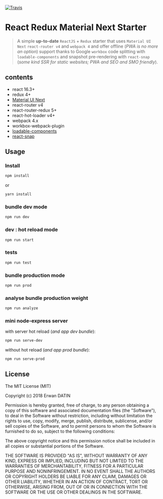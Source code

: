 [![Travis](https://img.shields.io/travis/rust-lang/rust.svg)](https://github.com/MacKentoch/react-redux-material-next-starter.git)

# React Redux Material Next Starter

> A simple **up-to-date** `ReactJS` + `Redux` starter that uses `Material UI Next` `react-router v4` and `webpack 4` and offer offline (*PWA is no more an option*) support thanks to Google `workbox` code splitting with `loadable-components` and snapshot pre-rendering with `react-snap` (*some kind SSR for static websites; PWA and SEO and SMO friendly*).

## contents

- react 16.3+
- redux 4+
- [Material UI Next](https://material-ui-next.com/)
- react-router v4
- react-router-redux 5+
- react-hot-loader v4+
- webpack 4.x
- workbox-webpack-plugin
- [loadable-components](https://github.com/smooth-code/loadable-components)
- [react-snap](https://github.com/stereobooster/react-snap)

## Usage

### Install

```bash
npm install
```

or

```bash
yarn install
```

### bundle dev mode

```bash
npm run dev
```

### dev : hot reload mode

```bash
npm run start
```

### tests

```bash
npm run test
```

### bundle production mode

```bash
npm run prod
```

### analyse bundle production weight

```bash
npm run analyze
```

### mini node-express server

with server hot reload (*and app dev bundle*):

```bash
npm run serve-dev
```

without hot reload (*and app prod bundle*):

```bash
npm run serve-prod
```

## License

 The MIT License (MIT)

 Copyright (c) 2018 Erwan DATIN

 Permission is hereby granted, free of charge, to any person obtaining a copy of this software and associated documentation files (the "Software"), to deal in the Software without restriction, including without limitation the rights to use, copy, modify, merge, publish, distribute, sublicense, and/or sell copies of the Software, and to permit persons to whom the Software is furnished to do so, subject to the following conditions:

 The above copyright notice and this permission notice shall be included in all copies or substantial portions of the Software.

 THE SOFTWARE IS PROVIDED "AS IS", WITHOUT WARRANTY OF ANY KIND, EXPRESS OR IMPLIED, INCLUDING BUT NOT LIMITED TO THE WARRANTIES OF MERCHANTABILITY, FITNESS FOR A PARTICULAR PURPOSE AND NONINFRINGEMENT. IN NO EVENT SHALL THE AUTHORS OR COPYRIGHT HOLDERS BE LIABLE FOR ANY CLAIM, DAMAGES OR OTHER LIABILITY, WHETHER IN AN ACTION OF CONTRACT, TORT OR OTHERWISE, ARISING FROM, OUT OF OR IN CONNECTION WITH THE SOFTWARE OR THE USE OR OTHER DEALINGS IN THE SOFTWARE.
